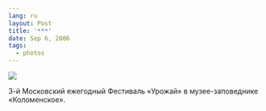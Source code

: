 ```yaml
---
lang: ru
layout: Post
title: '***'
date: Sep 6, 2006
tags:
  - photos
---
```


![](/images/blog/Sapegin-Artem-20D-2006-09-02-242-4228-lj.jpg)

3-й Московский ежегодный Фестиваль «Урожай» в музее-заповеднике «Коломенское».
